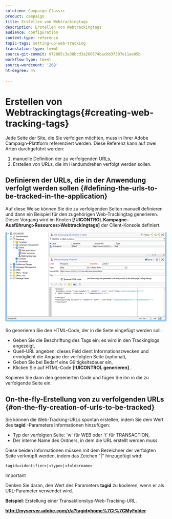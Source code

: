```yaml
---
solution: Campaign Classic
product: campaign
title: Erstellen von Webtrackingtags
description: Erstellen von Webtrackingtags
audience: configuration
content-type: reference
topic-tags: setting-up-web-tracking
translation-type: tm+mt
source-git-commit: 972885c3a38bcd3a260574bacbb3f507e11ae05b
workflow-type: tm+mt
source-wordcount: '269'
ht-degree: 4%

---
```



# Erstellen von Webtrackingtags{#creating-web-tracking-tags}

Jede Seite der Site, die Sie verfolgen möchten, muss in Ihrer Adobe Campaign-Plattform referenziert werden. Diese Referenz kann auf zwei Arten durchgeführt werden:

1. manuelle Definition der zu verfolgenden URLs,
1. Erstellen von URLs, die im Handumdrehen verfolgt werden sollen.

## Definieren der URLs, die in der Anwendung verfolgt werden sollen {#defining-the-urls-to-be-tracked-in-the-application}

Auf diese Weise können Sie die zu verfolgenden Seiten manuell definieren und dann ein Beispiel für den zugehörigen Web-Trackingtag generieren. Dieser Vorgang wird im Knoten **[!UICONTROL Kampagne-Ausführung>Resources>Webtrackingtags]** der Client-Konsole definiert.

![](assets/d_ncs_integration_webtracking_screen.png)

So generieren Sie den HTML-Code, der in die Seite eingefügt werden soll:

* Geben Sie die Beschriftung des Tags ein: es wird in den Trackinglogs angezeigt,
* Quell-URL angeben: dieses Feld dient Informationszwecken und ermöglicht die Angabe der verfolgten Seite (optional),
* Geben Sie bei Bedarf eine Gültigkeitsdauer ein,
* Klicken Sie auf HTML-Code **[!UICONTROL generieren]** .

Kopieren Sie dann den generierten Code und fügen Sie ihn in die zu verfolgende Seite ein.

## On-the-fly-Erstellung von zu verfolgenden URLs {#on-the-fly-creation-of-urls-to-be-tracked}

Sie können die Web-Tracking-URLs spontan erstellen, indem Sie dem Wert des **tagid** -Parameters Informationen hinzufügen:

* Typ der verfolgten Seite: &#39;w&#39; für WEB oder &#39;t&#39; für TRANSACTION,
* Der interne Name des Ordners, in dem die URL erstellt werden muss.

Diese beiden Informationen müssen mit dem Bezeichner der verfolgten Seite verknüpft werden, indem das Zeichen &quot;|&quot; hinzugefügt wird:

```
tagid=<identifier>|<type>|<foldername>
```

>[!IMPORTANT]
>
>Denken Sie daran, den Wert des Parameters **tagid** zu kodieren, wenn er als URL-Parameter verwendet wird.

**Beispiel**: Erstellung einer Transaktionstyp-Web-Tracking-URL.

**http://myserver.adobe.com/r/a?tagid=home%7Ct%7CMyFolder**

